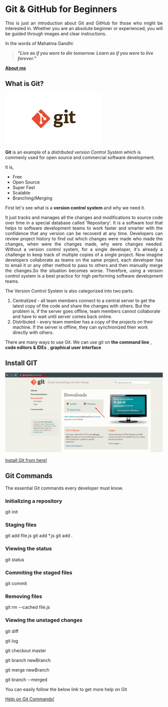 # Git & GitHub for Beginners
<p align="justify">This is just an introduction about Git and GitHub for those who might be interested in. 
Whether you are an absolute beginner or experienced, you will be guided through images and clear instructions.</p>

In the words of Mahatma Gandhi:
> _**"Live as if you were to die tomorrow. Learn as if you were to live forever."**_

[**About me**](https://www.linkedin.com/in/ranjana-perera/)

## What is Git?

![Git-image](https://github.com/aardperera/Git-and-GitHub-for-Beginners/blob/gh-pages/images/download.png)

**Git** is an example of a _distributed version Control System_ which is commenly used for open source and commercial software development. 

It is,
- Free
- Open Source
- Super Fast
- Scalable
- Branching/Merging

First let's see what is a **version control system** and why we need it.  <br>
<p align="justify"> 
It just tracks and manages all the changes and modifications to source code over time in a special database called 'Repositary'. It is a software tool that helps to software development teams to work faster and smarter with the confidence that any version can be recoverd at any time. Developers can review project history to find out which changes were made who made the changes, when were the changes made, why were changes needed. Without a version control system, for a single developer, it's already a challenge to keep track of multiple copies of a single project. Now imagine developers collaborate as teams on the same project, each developer has to email it or any other method to pass to others and then manually merge the changes.So the situation becomes worse. Therefore, using a version control system is a best practice for high performing software development teams.</p>

The Version Control System is also categorized into two parts. 
1. Centralized - all team members connect to a central server to get the latest copy of the code and share the changes with others. But the problem is, if the server goes offline, team members cannot collaborate and have to wait until server comes back online. 
2. Distributed - every team member has a copy of the projects on their machine. If the server is offline, they can synchronized their work directly with others.

There are many ways to use Git. We can use git on **the command line** , **code editors & IDEs** , **graphical user interface**

## Install GIT

![Install Git](https://github.com/aardperera/Git-and-GitHub-for-Beginners/blob/gh-pages/images/gitinstall.png)

[Install Git from here!](https://git-scm.com/downloads)


## Git Commands

The essential Git commands every developer must know.

### Initializing a repository
git init 
### Staging files
git add file.js
git add *.js
git add .
### Viewing the status
git status
### Commiting the staged files
git commit
### Removing files
git rm --cached file.js
### Viewing the unstaged changes
git diff

git log

git checkout master

git branch newBranch

git merge newBranch

git branch --merged



You can easily follow the below link to get more help on Git 

[Help on Git Commands!](https://git-scm.com/docs/git)